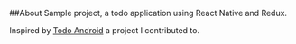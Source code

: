 
##About
Sample project, a todo application using React Native
and Redux.

Inspired by [Todo Android](https://github.com/TZK-/todo_android)
a project I contributed to.


